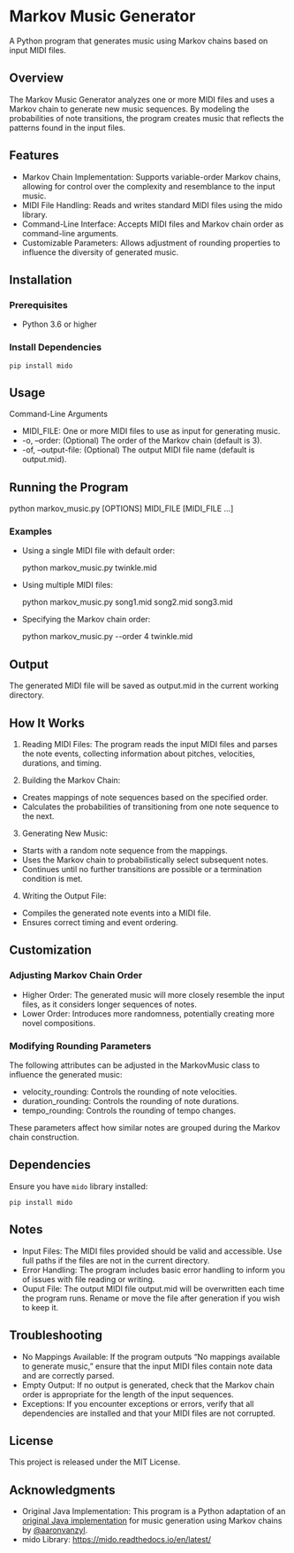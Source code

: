 # Markov Music Generator

A Python program that generates music using Markov chains based on input MIDI files.

## Overview

The Markov Music Generator analyzes one or more MIDI files and uses a Markov chain to generate new music sequences. By modeling the probabilities of note transitions, the program creates music that reflects the patterns found in the input files.

## Features

- Markov Chain Implementation: Supports variable-order Markov chains, allowing for control over the complexity and resemblance to the input music.
- MIDI File Handling: Reads and writes standard MIDI files using the mido library.
- Command-Line Interface: Accepts MIDI files and Markov chain order as command-line arguments.
- Customizable Parameters: Allows adjustment of rounding properties to influence the diversity of generated music.

## Installation

### Prerequisites

- Python 3.6 or higher

### Install Dependencies

    pip install mido

## Usage

Command-Line Arguments

- MIDI_FILE: One or more MIDI files to use as input for generating music.
- -o, –order: (Optional) The order of the Markov chain (default is 3).
- -of, –output-file: (Optional) The output MIDI file name (default is output.mid).

## Running the Program

python markov_music.py [OPTIONS] MIDI_FILE [MIDI_FILE ...]

### Examples

- Using a single MIDI file with default order:


    python markov_music.py twinkle.mid


- Using multiple MIDI files:


    python markov_music.py song1.mid song2.mid song3.mid


- Specifying the Markov chain order:


    python markov_music.py --order 4 twinkle.mid



## Output

The generated MIDI file will be saved as output.mid in the current working directory.

## How It Works

1.	Reading MIDI Files: The program reads the input MIDI files and parses the note events, collecting information about pitches, velocities, durations, and timing.


2. Building the Markov Chain:

- Creates mappings of note sequences based on the specified order.
- Calculates the probabilities of transitioning from one note sequence to the next.

3. Generating New Music:

- Starts with a random note sequence from the mappings.
- Uses the Markov chain to probabilistically select subsequent notes.
- Continues until no further transitions are possible or a termination condition is met.

4. Writing the Output File:

- Compiles the generated note events into a MIDI file.
- Ensures correct timing and event ordering.

## Customization

### Adjusting Markov Chain Order

- Higher Order: The generated music will more closely resemble the input files, as it considers longer sequences of notes.
- Lower Order: Introduces more randomness, potentially creating more novel compositions.

### Modifying Rounding Parameters

The following attributes can be adjusted in the MarkovMusic class to influence the generated music:

- velocity_rounding: Controls the rounding of note velocities.
- duration_rounding: Controls the rounding of note durations.
- tempo_rounding: Controls the rounding of tempo changes.

These parameters affect how similar notes are grouped during the Markov chain construction.

## Dependencies

Ensure you have `mido` library installed:

    pip install mido



## Notes

- Input Files: The MIDI files provided should be valid and accessible. Use full paths if the files are not in the current directory.
- Error Handling: The program includes basic error handling to inform you of issues with file reading or writing.
- Ouput File: The output MIDI file output.mid will be overwritten each time the program runs. Rename or move the file after generation if you wish to keep it.

## Troubleshooting

- No Mappings Available: If the program outputs “No mappings available to generate music,” ensure that the input MIDI files contain note data and are correctly parsed.
- Empty Output: If no output is generated, check that the Markov chain order is appropriate for the length of the input sequences.
- Exceptions: If you encounter exceptions or errors, verify that all dependencies are installed and that your MIDI files are not corrupted.


## License

This project is released under the MIT License.


## Acknowledgments

- Original Java Implementation: This program is a Python adaptation of an [original Java implementation](https://github.com/aaronvanzyl/markov-music) for music generation using Markov chains by [@aaronvanzyl](https://github.com/aaronvanzyl/).
- mido Library: https://mido.readthedocs.io/en/latest/
